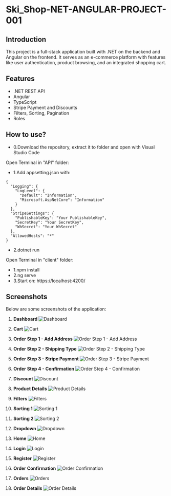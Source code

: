 # Ski_Shop-NET-ANGULAR-PROJECT-001

## Introduction

This project is a full-stack application built with .NET on the backend and Angular on the frontend. It serves as an e-commerce platform with features like user authentication, product browsing, and an integrated shopping cart.

## Features

- .NET REST API
- Angular
- TypeScript
- Stripe Payment and Discounts
- Filters, Sorting, Pagination
- Roles

## How to use?

- 0.Download the repository, extract it to folder and open with Visual Studio Code

Open Terminal in "API" folder:

- 1.Add appsetting.json with:

```
{
  "Logging": {
    "LogLevel": {
      "Default": "Information",
      "Microsoft.AspNetCore": "Information"
    }
  },
  "StripeSettings": {
    "PublishableKey": "Your PublishableKey",
    "SecretKey": "Your SecretKey",
    "WhSecret": "Your WhSecret"
  },
  "AllowedHosts": "*"
}
```

- 2.dotnet run

Open Terminal in "client" folder:

- 1.npm install
- 2.ng serve
- 3.Start on: https://localhost:4200/

## Screenshots

Below are some screenshots of the application:

1. **Dashboard**
   ![Dashboard](API/wwwroot/images/photos/1Dashboard.png)

2. **Cart**
   ![Cart](API/wwwroot/images/photos/2Cart.png)

3. **Order Step 1 - Add Address**
   ![Order Step 1 - Add Address](API/wwwroot/images/photos/3Order%20Step%201%20-%20Add%20Address.png)

4. **Order Step 2 - Shipping Type**
   ![Order Step 2 - Shipping Type](/API/wwwroot/images/photos/4Order%20Step%202%20-%20Shipping%20Type.png)

5. **Order Step 3 - Stripe Payment**
   ![Order Step 3 - Stripe Payment](/API/wwwroot/images/photos/5Order%20Step%203%20-%20Stripe%20Payment.png)

6. **Order Step 4 - Confirmation**
   ![Order Step 4 - Confirmation](/API/wwwroot/images/photos/6Order%20Step%204%20-%20Confirmation.png)

7. **Discount**
   ![Discount](/API/wwwroot/images/photos/7Discount.png)

8. **Product Details**
   ![Product Details](/API/wwwroot/images/photos/9Product%20Details.png)

9. **Filters**
   ![Filters](/API/wwwroot/images/photos/10Filters.png)

10. **Sorting 1**
    ![Sorting 1](/API/wwwroot/images/photos/11Sorting1.png)

11. **Sorting 2**
    ![Sorting 2](/API/wwwroot/images/photos/12Sorting2.png)

12. **Dropdown**
    ![Dropdown](/API/wwwroot/images/photos/13Dropdown.png)

13. **Home**
    ![Home](/API/wwwroot/images/photos/14Home.png)

14. **Login**
    ![Login](/API/wwwroot/images/photos/15Login.png)

15. **Register**
    ![Register](/API/wwwroot/images/photos/16Register.png)

16. **Order Confirmation**
    ![Order Confirmation](/API/wwwroot/images/photos/17Order%20Confirmation.png)

17. **Orders**
    ![Orders](/API/wwwroot/images/photos/18Orders.png)

18. **Order Details**
    ![Order Details](/API/wwwroot/images/photos/19Order%20Details.png)
